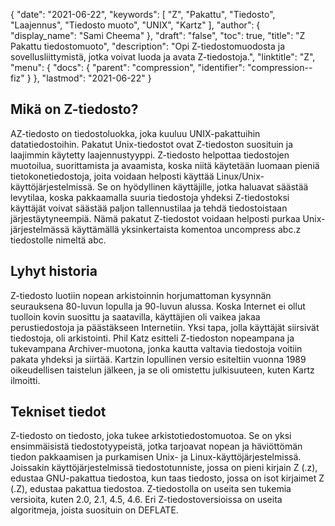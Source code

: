 {
  "date": "2021-06-22",
  "keywords": [
"Z",
"Pakattu",
"Tiedosto",
"Laajennus",
"Tiedosto muoto",
"UNIX",
"Kartz"
],
  "author": {
    "display_name": "Sami Cheema"
},
  "draft": "false",
  "toc": true,
  "title": "Z Pakattu tiedostomuoto",
  "description": "Opi Z-tiedostomuodosta ja sovellusliittymistä, jotka voivat luoda ja avata Z-tiedostoja.",
  "linktitle": "Z",
  "menu": {
    "docs": {
      "parent": "compression",
      "identifier": "compression--fiz"
}
},
  "lastmod": "2021-06-22"
}

## Mikä on Z-tiedosto? ##

AZ-tiedosto on tiedostoluokka, joka kuuluu UNIX-pakattuihin datatiedostoihin. Pakatut Unix-tiedostot ovat Z-tiedoston suosituin ja laajimmin käytetty laajennustyyppi. Z-tiedosto helpottaa tiedostojen muotoilua, suorittamista ja avaamista, koska niitä käytetään luomaan pieniä tietokonetiedostoja, joita voidaan helposti käyttää Linux/Unix-käyttöjärjestelmissä. Se on hyödyllinen käyttäjille, jotka haluavat säästää levytilaa, koska pakkaamalla suuria tiedostoja yhdeksi Z-tiedostoksi käyttäjät voivat säästää paljon tallennustilaa ja tehdä tiedostoistaan järjestäytyneempiä. Nämä pakatut Z-tiedostot voidaan helposti purkaa Unix-järjestelmässä käyttämällä yksinkertaista komentoa uncompress abc.z tiedostolle nimeltä abc.


## Lyhyt historia ##

Z-tiedosto luotiin nopean arkistoinnin horjumattoman kysynnän seurauksena 80-luvun lopulla ja 90-luvun alussa. Koska Internet ei ollut tuolloin kovin suosittu ja saatavilla, käyttäjien oli vaikea jakaa perustiedostoja ja päästäkseen Internetiin. Yksi tapa, jolla käyttäjät siirsivät tiedostoja, oli arkistointi. Phil Katz esitteli Z-tiedoston nopeampana ja tukevampana Archiver-muotona, jonka kautta valtavia tiedostoja voitiin pakata yhdeksi ja siirtää. Kartzin lopullinen versio esiteltiin vuonna 1989 oikeudellisen taistelun jälkeen, ja se oli omistettu julkisuuteen, kuten Kartz ilmoitti.


## Tekniset tiedot ##

Z-tiedosto on tiedosto, joka tukee arkistotiedostomuotoa. Se on yksi ensimmäisistä tiedostotyypeistä, jotka tarjoavat nopean ja häviöttömän tiedon pakkaamisen ja purkamisen Unix- ja Linux-käyttöjärjestelmissä. Joissakin käyttöjärjestelmissä tiedostotunniste, jossa on pieni kirjain Z (.z), edustaa GNU-pakattua tiedostoa, kun taas tiedosto, jossa on isot kirjaimet Z (.Z), edustaa pakattua tiedostoa. Z-tiedostolla on useita sen tukemia versioita, kuten 2.0, 2.1, 4.5, 4.6. Eri Z-tiedostoversioissa on useita algoritmeja, joista suosituin on DEFLATE.




